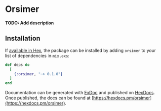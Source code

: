 # Orsimer

**TODO: Add description**

## Installation

If [available in Hex](https://hex.pm/docs/publish), the package can be installed
by adding `orsimer` to your list of dependencies in `mix.exs`:

```elixir
def deps do
  [
    {:orsimer, "~> 0.1.0"}
  ]
end
```

Documentation can be generated with [ExDoc](https://github.com/elixir-lang/ex_doc)
and published on [HexDocs](https://hexdocs.pm). Once published, the docs can
be found at [https://hexdocs.pm/orsimer](https://hexdocs.pm/orsimer).

